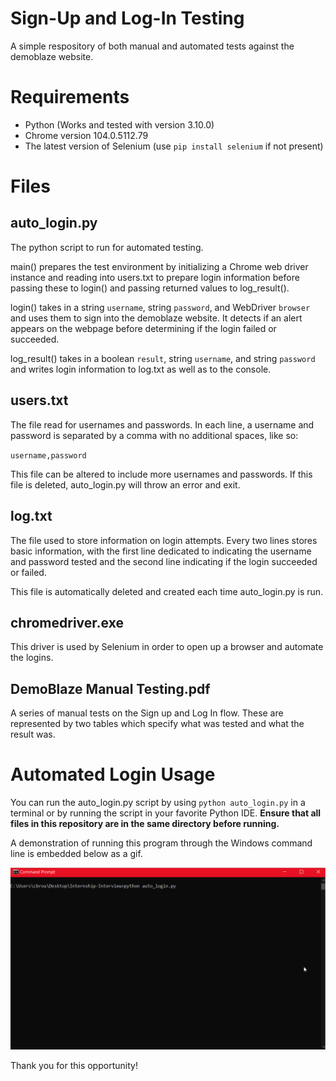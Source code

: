 # Sign-Up and Log-In Testing

A simple respository of both manual and automated tests against the demoblaze website.

# Requirements
 - Python (Works and tested with version 3.10.0)
 - Chrome version 104.0.5112.79
 - The latest version of Selenium (use `pip install selenium` if not present)

# Files
## auto_login.py

The python script to run for automated testing. 

main() prepares the test environment by initializing a Chrome web driver instance and reading into users.txt to prepare login information before passing these to login() and passing returned values to log_result().

login() takes in a string `username`, string `password`, and WebDriver `browser` and uses them to sign into the demoblaze website. It detects if an alert appears on the webpage before determining if the login failed or succeeded.

log_result() takes in a boolean `result`, string `username`, and string `password` and writes login information to log.txt as well as to the console.

## users.txt
The file read for usernames and passwords. In each line, a username and password is separated by a comma with no additional spaces, like so:

`username,password`

This file can be altered to include more usernames and passwords. If this file is deleted, auto_login.py will throw an error and exit.

## log.txt
The file used to store information on login attempts. Every two lines stores basic information, with the first line dedicated to indicating the username and password tested and the second line indicating if the login succeeded or failed.

This file is automatically deleted and created each time auto_login.py is run.

## chromedriver.exe
This driver is used by Selenium in order to open up a browser and automate the logins.

## DemoBlaze Manual Testing.pdf
A series of manual tests on the Sign up and Log In flow. These are represented by two tables which specify what was tested and what the result was.

# Automated Login Usage
You can run the auto_login.py script by using `python auto_login.py` in a terminal or by running the script in your favorite Python IDE. **Ensure that all files in this repository are in the same directory before running.**

A demonstration of running this program through the Windows command line is embedded below as a gif.

![Gif of the use of the automated login script](auto_login.gif)

Thank you for this opportunity!